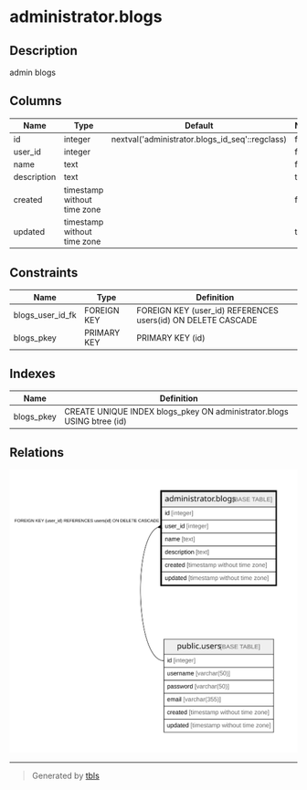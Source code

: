 # administrator.blogs

## Description

admin blogs

## Columns

| Name | Type | Default | Nullable | Parents |
| ---- | ---- | ------- | -------- | ------- |
| id | integer | nextval('administrator.blogs_id_seq'::regclass) | false |  |
| user_id | integer |  | false | [public.users](public.users.md) |
| name | text |  | false |  |
| description | text |  | true |  |
| created | timestamp without time zone |  | false |  |
| updated | timestamp without time zone |  | true |  |

## Constraints

| Name | Type | Definition |
| ---- | ---- | ---------- |
| blogs_user_id_fk | FOREIGN KEY | FOREIGN KEY (user_id) REFERENCES users(id) ON DELETE CASCADE |
| blogs_pkey | PRIMARY KEY | PRIMARY KEY (id) |

## Indexes

| Name | Definition |
| ---- | ---------- |
| blogs_pkey | CREATE UNIQUE INDEX blogs_pkey ON administrator.blogs USING btree (id) |

## Relations

![er](administrator.blogs.svg)

---

> Generated by [tbls](https://github.com/k1LoW/tbls)
